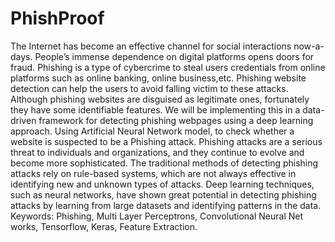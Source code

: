 # PhishProof
The Internet has become an effective channel for social interactions now-a-days. People’s immense dependence on digital platforms opens doors for fraud. Phishing is a type of cybercrime to steal users credentials from online platforms such as online banking, online business,etc. Phishing website detection can help the users to avoid falling victim to these attacks. Although phishing websites are disguised as legitimate ones, fortunately they have some identifiable features.
We will be implementing this in a data-driven framework for detecting phishing webpages using a deep learning approach.
Using Artificial Neural Network model, to check whether a website is suspected to be a Phishing attack. Phishing attacks are a serious threat to individuals and organizations, and they continue to evolve and become more sophisticated.
The traditional methods of detecting phishing attacks rely on rule-based systems, which are not always effective in identifying new and unknown types of attacks. Deep learning techniques, such as neural networks, have shown great potential in detecting phishing attacks by learning from large datasets and identifying patterns in the data. 
Keywords: Phishing, Multi Layer Perceptrons, Convolutional Neural Net works, Tensorflow, Keras, Feature Extraction. 

